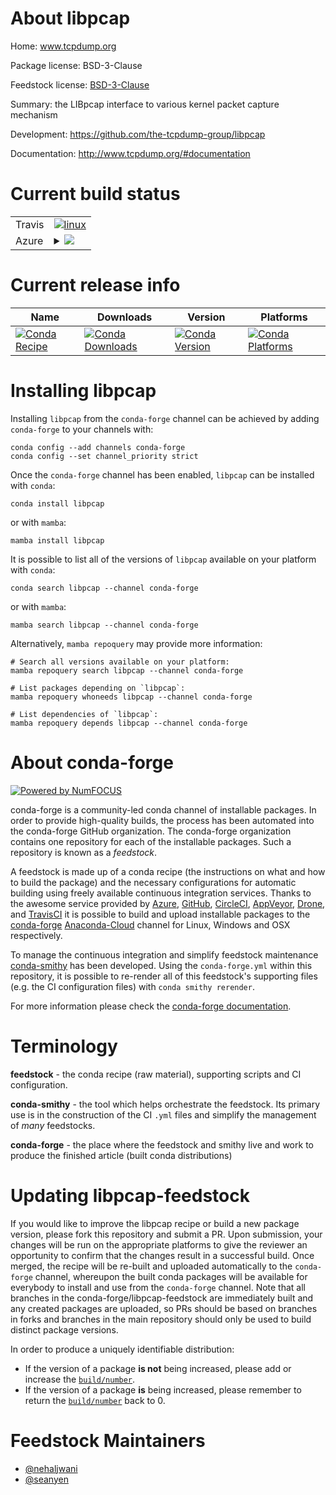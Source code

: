 About libpcap
=============

Home: www.tcpdump.org

Package license: BSD-3-Clause

Feedstock license: [BSD-3-Clause](https://github.com/conda-forge/libpcap-feedstock/blob/main/LICENSE.txt)

Summary: the LIBpcap interface to various kernel packet capture mechanism

Development: https://github.com/the-tcpdump-group/libpcap

Documentation: http://www.tcpdump.org/#documentation

Current build status
====================


<table><tr>
    <td>Travis</td>
    <td>
      <a href="https://app.travis-ci.com/conda-forge/libpcap-feedstock">
        <img alt="linux" src="https://img.shields.io/travis/com/conda-forge/libpcap-feedstock/main.svg?label=Linux">
      </a>
    </td>
  </tr>
    
  <tr>
    <td>Azure</td>
    <td>
      <details>
        <summary>
          <a href="https://dev.azure.com/conda-forge/feedstock-builds/_build/latest?definitionId=6053&branchName=main">
            <img src="https://dev.azure.com/conda-forge/feedstock-builds/_apis/build/status/libpcap-feedstock?branchName=main">
          </a>
        </summary>
        <table>
          <thead><tr><th>Variant</th><th>Status</th></tr></thead>
          <tbody><tr>
              <td>linux_64_openssl1.1.1</td>
              <td>
                <a href="https://dev.azure.com/conda-forge/feedstock-builds/_build/latest?definitionId=6053&branchName=main">
                  <img src="https://dev.azure.com/conda-forge/feedstock-builds/_apis/build/status/libpcap-feedstock?branchName=main&jobName=linux&configuration=linux%20linux_64_openssl1.1.1" alt="variant">
                </a>
              </td>
            </tr><tr>
              <td>linux_64_openssl3</td>
              <td>
                <a href="https://dev.azure.com/conda-forge/feedstock-builds/_build/latest?definitionId=6053&branchName=main">
                  <img src="https://dev.azure.com/conda-forge/feedstock-builds/_apis/build/status/libpcap-feedstock?branchName=main&jobName=linux&configuration=linux%20linux_64_openssl3" alt="variant">
                </a>
              </td>
            </tr><tr>
              <td>linux_aarch64_openssl1.1.1</td>
              <td>
                <a href="https://dev.azure.com/conda-forge/feedstock-builds/_build/latest?definitionId=6053&branchName=main">
                  <img src="https://dev.azure.com/conda-forge/feedstock-builds/_apis/build/status/libpcap-feedstock?branchName=main&jobName=linux&configuration=linux%20linux_aarch64_openssl1.1.1" alt="variant">
                </a>
              </td>
            </tr><tr>
              <td>linux_aarch64_openssl3</td>
              <td>
                <a href="https://dev.azure.com/conda-forge/feedstock-builds/_build/latest?definitionId=6053&branchName=main">
                  <img src="https://dev.azure.com/conda-forge/feedstock-builds/_apis/build/status/libpcap-feedstock?branchName=main&jobName=linux&configuration=linux%20linux_aarch64_openssl3" alt="variant">
                </a>
              </td>
            </tr><tr>
              <td>linux_ppc64le_openssl1.1.1</td>
              <td>
                <a href="https://dev.azure.com/conda-forge/feedstock-builds/_build/latest?definitionId=6053&branchName=main">
                  <img src="https://dev.azure.com/conda-forge/feedstock-builds/_apis/build/status/libpcap-feedstock?branchName=main&jobName=linux&configuration=linux%20linux_ppc64le_openssl1.1.1" alt="variant">
                </a>
              </td>
            </tr><tr>
              <td>linux_ppc64le_openssl3</td>
              <td>
                <a href="https://dev.azure.com/conda-forge/feedstock-builds/_build/latest?definitionId=6053&branchName=main">
                  <img src="https://dev.azure.com/conda-forge/feedstock-builds/_apis/build/status/libpcap-feedstock?branchName=main&jobName=linux&configuration=linux%20linux_ppc64le_openssl3" alt="variant">
                </a>
              </td>
            </tr><tr>
              <td>osx_64_openssl1.1.1</td>
              <td>
                <a href="https://dev.azure.com/conda-forge/feedstock-builds/_build/latest?definitionId=6053&branchName=main">
                  <img src="https://dev.azure.com/conda-forge/feedstock-builds/_apis/build/status/libpcap-feedstock?branchName=main&jobName=osx&configuration=osx%20osx_64_openssl1.1.1" alt="variant">
                </a>
              </td>
            </tr><tr>
              <td>osx_64_openssl3</td>
              <td>
                <a href="https://dev.azure.com/conda-forge/feedstock-builds/_build/latest?definitionId=6053&branchName=main">
                  <img src="https://dev.azure.com/conda-forge/feedstock-builds/_apis/build/status/libpcap-feedstock?branchName=main&jobName=osx&configuration=osx%20osx_64_openssl3" alt="variant">
                </a>
              </td>
            </tr><tr>
              <td>win_64_openssl1.1.1</td>
              <td>
                <a href="https://dev.azure.com/conda-forge/feedstock-builds/_build/latest?definitionId=6053&branchName=main">
                  <img src="https://dev.azure.com/conda-forge/feedstock-builds/_apis/build/status/libpcap-feedstock?branchName=main&jobName=win&configuration=win%20win_64_openssl1.1.1" alt="variant">
                </a>
              </td>
            </tr><tr>
              <td>win_64_openssl3</td>
              <td>
                <a href="https://dev.azure.com/conda-forge/feedstock-builds/_build/latest?definitionId=6053&branchName=main">
                  <img src="https://dev.azure.com/conda-forge/feedstock-builds/_apis/build/status/libpcap-feedstock?branchName=main&jobName=win&configuration=win%20win_64_openssl3" alt="variant">
                </a>
              </td>
            </tr>
          </tbody>
        </table>
      </details>
    </td>
  </tr>
</table>

Current release info
====================

| Name | Downloads | Version | Platforms |
| --- | --- | --- | --- |
| [![Conda Recipe](https://img.shields.io/badge/recipe-libpcap-green.svg)](https://anaconda.org/conda-forge/libpcap) | [![Conda Downloads](https://img.shields.io/conda/dn/conda-forge/libpcap.svg)](https://anaconda.org/conda-forge/libpcap) | [![Conda Version](https://img.shields.io/conda/vn/conda-forge/libpcap.svg)](https://anaconda.org/conda-forge/libpcap) | [![Conda Platforms](https://img.shields.io/conda/pn/conda-forge/libpcap.svg)](https://anaconda.org/conda-forge/libpcap) |

Installing libpcap
==================

Installing `libpcap` from the `conda-forge` channel can be achieved by adding `conda-forge` to your channels with:

```
conda config --add channels conda-forge
conda config --set channel_priority strict
```

Once the `conda-forge` channel has been enabled, `libpcap` can be installed with `conda`:

```
conda install libpcap
```

or with `mamba`:

```
mamba install libpcap
```

It is possible to list all of the versions of `libpcap` available on your platform with `conda`:

```
conda search libpcap --channel conda-forge
```

or with `mamba`:

```
mamba search libpcap --channel conda-forge
```

Alternatively, `mamba repoquery` may provide more information:

```
# Search all versions available on your platform:
mamba repoquery search libpcap --channel conda-forge

# List packages depending on `libpcap`:
mamba repoquery whoneeds libpcap --channel conda-forge

# List dependencies of `libpcap`:
mamba repoquery depends libpcap --channel conda-forge
```


About conda-forge
=================

[![Powered by
NumFOCUS](https://img.shields.io/badge/powered%20by-NumFOCUS-orange.svg?style=flat&colorA=E1523D&colorB=007D8A)](https://numfocus.org)

conda-forge is a community-led conda channel of installable packages.
In order to provide high-quality builds, the process has been automated into the
conda-forge GitHub organization. The conda-forge organization contains one repository
for each of the installable packages. Such a repository is known as a *feedstock*.

A feedstock is made up of a conda recipe (the instructions on what and how to build
the package) and the necessary configurations for automatic building using freely
available continuous integration services. Thanks to the awesome service provided by
[Azure](https://azure.microsoft.com/en-us/services/devops/), [GitHub](https://github.com/),
[CircleCI](https://circleci.com/), [AppVeyor](https://www.appveyor.com/),
[Drone](https://cloud.drone.io/welcome), and [TravisCI](https://travis-ci.com/)
it is possible to build and upload installable packages to the
[conda-forge](https://anaconda.org/conda-forge) [Anaconda-Cloud](https://anaconda.org/)
channel for Linux, Windows and OSX respectively.

To manage the continuous integration and simplify feedstock maintenance
[conda-smithy](https://github.com/conda-forge/conda-smithy) has been developed.
Using the ``conda-forge.yml`` within this repository, it is possible to re-render all of
this feedstock's supporting files (e.g. the CI configuration files) with ``conda smithy rerender``.

For more information please check the [conda-forge documentation](https://conda-forge.org/docs/).

Terminology
===========

**feedstock** - the conda recipe (raw material), supporting scripts and CI configuration.

**conda-smithy** - the tool which helps orchestrate the feedstock.
                   Its primary use is in the construction of the CI ``.yml`` files
                   and simplify the management of *many* feedstocks.

**conda-forge** - the place where the feedstock and smithy live and work to
                  produce the finished article (built conda distributions)


Updating libpcap-feedstock
==========================

If you would like to improve the libpcap recipe or build a new
package version, please fork this repository and submit a PR. Upon submission,
your changes will be run on the appropriate platforms to give the reviewer an
opportunity to confirm that the changes result in a successful build. Once
merged, the recipe will be re-built and uploaded automatically to the
`conda-forge` channel, whereupon the built conda packages will be available for
everybody to install and use from the `conda-forge` channel.
Note that all branches in the conda-forge/libpcap-feedstock are
immediately built and any created packages are uploaded, so PRs should be based
on branches in forks and branches in the main repository should only be used to
build distinct package versions.

In order to produce a uniquely identifiable distribution:
 * If the version of a package **is not** being increased, please add or increase
   the [``build/number``](https://docs.conda.io/projects/conda-build/en/latest/resources/define-metadata.html#build-number-and-string).
 * If the version of a package **is** being increased, please remember to return
   the [``build/number``](https://docs.conda.io/projects/conda-build/en/latest/resources/define-metadata.html#build-number-and-string)
   back to 0.

Feedstock Maintainers
=====================

* [@nehaljwani](https://github.com/nehaljwani/)
* [@seanyen](https://github.com/seanyen/)

